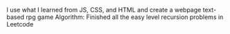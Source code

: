 I use what I learned from JS, CSS, and HTML and create a webpage text-based rpg game
Algorithm: Finished all the easy level recursion problems in Leetcode
